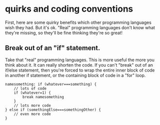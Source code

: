 # quirks and coding conventions

First, here are some quirky benefits which other programming languages wish they had. But it's ok. "Real" programming languages don't know what they're missing, so they'll be fine thinking they're so great!

## Break out of an "if" statement.

Take that "real" programming languages. This is more useful the more you think about it. It can really shorten the code. If you can't "break" out of an if/else statement, then you're forced to wrap the entire inner block of code in another if statement, or the containing block of code in a "for" loop.

```text
namesomething: if (whatever===something) {
    // lots of code
    if (whatever=1) {
        break namesomething
    }
    // lots more code
} else if (somethingElse===somethingOther) {
    // even more code
}
```

